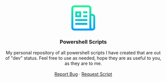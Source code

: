 <br />
<p align="center">
      <img src="images/logo.png" alt="Logo" width="80" height="80">
  </a>

  <h3 align="center">Powershell Scripts</h3>

  <p align="center">
    My personal repository of all powershell scripts I have created that are out of "dev" status. Feel free to use as needed, hope they are as useful to you, as they are to me.
    <br />
    <br />
    <a href="https://github.com/deanamiridis/Powershell/issues">Report Bug</a>
    ·
    <a href="https://github.com/deanamiridis/Powershell/issues">Request Script</a>
  </p>
</p>